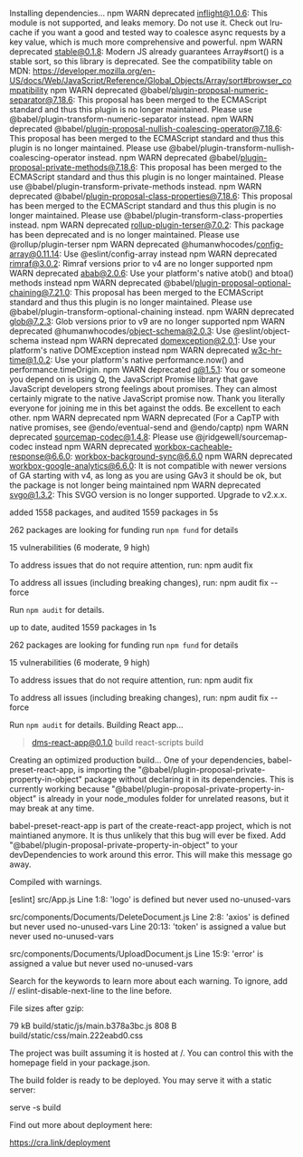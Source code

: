 Installing dependencies...
npm WARN deprecated inflight@1.0.6: This module is not supported, and leaks memory. Do not use it. Check out lru-cache if you want a good and tested way to coalesce async requests by a key value, which is much more comprehensive and powerful.
npm WARN deprecated stable@0.1.8: Modern JS already guarantees Array#sort() is a stable sort, so this library is deprecated. See the compatibility table on MDN: https://developer.mozilla.org/en-US/docs/Web/JavaScript/Reference/Global_Objects/Array/sort#browser_compatibility
npm WARN deprecated @babel/plugin-proposal-numeric-separator@7.18.6: This proposal has been merged to the ECMAScript standard and thus this plugin is no longer maintained. Please use @babel/plugin-transform-numeric-separator instead.
npm WARN deprecated @babel/plugin-proposal-nullish-coalescing-operator@7.18.6: This proposal has been merged to the ECMAScript standard and thus this plugin is no longer maintained. Please use @babel/plugin-transform-nullish-coalescing-operator instead.
npm WARN deprecated @babel/plugin-proposal-private-methods@7.18.6: This proposal has been merged to the ECMAScript standard and thus this plugin is no longer maintained. Please use @babel/plugin-transform-private-methods instead.
npm WARN deprecated @babel/plugin-proposal-class-properties@7.18.6: This proposal has been merged to the ECMAScript standard and thus this plugin is no longer maintained. Please use @babel/plugin-transform-class-properties instead.
npm WARN deprecated rollup-plugin-terser@7.0.2: This package has been deprecated and is no longer maintained. Please use @rollup/plugin-terser
npm WARN deprecated @humanwhocodes/config-array@0.11.14: Use @eslint/config-array instead
npm WARN deprecated rimraf@3.0.2: Rimraf versions prior to v4 are no longer supported
npm WARN deprecated abab@2.0.6: Use your platform's native atob() and btoa() methods instead
npm WARN deprecated @babel/plugin-proposal-optional-chaining@7.21.0: This proposal has been merged to the ECMAScript standard and thus this plugin is no longer maintained. Please use @babel/plugin-transform-optional-chaining instead.
npm WARN deprecated glob@7.2.3: Glob versions prior to v9 are no longer supported
npm WARN deprecated @humanwhocodes/object-schema@2.0.3: Use @eslint/object-schema instead
npm WARN deprecated domexception@2.0.1: Use your platform's native DOMException instead
npm WARN deprecated w3c-hr-time@1.0.2: Use your platform's native performance.now() and performance.timeOrigin.
npm WARN deprecated q@1.5.1: You or someone you depend on is using Q, the JavaScript Promise library that gave JavaScript developers strong feelings about promises. They can almost certainly migrate to the native JavaScript promise now. Thank you literally everyone for joining me in this bet against the odds. Be excellent to each other.
npm WARN deprecated 
npm WARN deprecated (For a CapTP with native promises, see @endo/eventual-send and @endo/captp)
npm WARN deprecated sourcemap-codec@1.4.8: Please use @jridgewell/sourcemap-codec instead
npm WARN deprecated workbox-cacheable-response@6.6.0: workbox-background-sync@6.6.0
npm WARN deprecated workbox-google-analytics@6.6.0: It is not compatible with newer versions of GA starting with v4, as long as you are using GAv3 it should be ok, but the package is not longer being maintained
npm WARN deprecated svgo@1.3.2: This SVGO version is no longer supported. Upgrade to v2.x.x.

added 1558 packages, and audited 1559 packages in 5s

262 packages are looking for funding
  run `npm fund` for details

15 vulnerabilities (6 moderate, 9 high)

To address issues that do not require attention, run:
  npm audit fix

To address all issues (including breaking changes), run:
  npm audit fix --force

Run `npm audit` for details.

up to date, audited 1559 packages in 1s

262 packages are looking for funding
  run `npm fund` for details

15 vulnerabilities (6 moderate, 9 high)

To address issues that do not require attention, run:
  npm audit fix

To address all issues (including breaking changes), run:
  npm audit fix --force

Run `npm audit` for details.
Building React app...

> dms-react-app@0.1.0 build
> react-scripts build

Creating an optimized production build...
One of your dependencies, babel-preset-react-app, is importing the
"@babel/plugin-proposal-private-property-in-object" package without
declaring it in its dependencies. This is currently working because
"@babel/plugin-proposal-private-property-in-object" is already in your
node_modules folder for unrelated reasons, but it may break at any time.

babel-preset-react-app is part of the create-react-app project, which
is not maintianed anymore. It is thus unlikely that this bug will
ever be fixed. Add "@babel/plugin-proposal-private-property-in-object" to
your devDependencies to work around this error. This will make this message
go away.
  
Compiled with warnings.

[eslint] 
src/App.js
  Line 1:8:  'logo' is defined but never used  no-unused-vars

src/components/Documents/DeleteDocument.js
  Line 2:8:    'axios' is defined but never used           no-unused-vars
  Line 20:13:  'token' is assigned a value but never used  no-unused-vars

src/components/Documents/UploadDocument.js
  Line 15:9:  'error' is assigned a value but never used  no-unused-vars

Search for the keywords to learn more about each warning.
To ignore, add // eslint-disable-next-line to the line before.

File sizes after gzip:

  79 kB  build/static/js/main.b378a3bc.js
  808 B  build/static/css/main.222eabd0.css

The project was built assuming it is hosted at /.
You can control this with the homepage field in your package.json.

The build folder is ready to be deployed.
You may serve it with a static server:

  serve -s build

Find out more about deployment here:

  https://cra.link/deployment